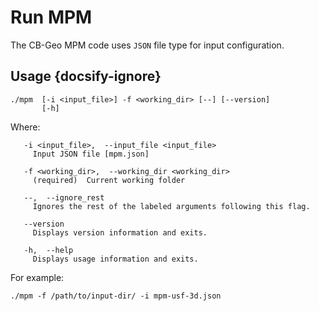 # Run MPM

The CB-Geo MPM code uses `JSON` file type for input configuration.

## Usage {docsify-ignore}
```shell
./mpm  [-i <input_file>] -f <working_dir> [--] [--version]
       [-h]
```

Where:
```shell
   -i <input_file>,  --input_file <input_file>
     Input JSON file [mpm.json]

   -f <working_dir>,  --working_dir <working_dir>
     (required)  Current working folder

   --,  --ignore_rest
     Ignores the rest of the labeled arguments following this flag.

   --version
     Displays version information and exits.

   -h,  --help
     Displays usage information and exits.
```


For example:

```
./mpm -f /path/to/input-dir/ -i mpm-usf-3d.json
```
